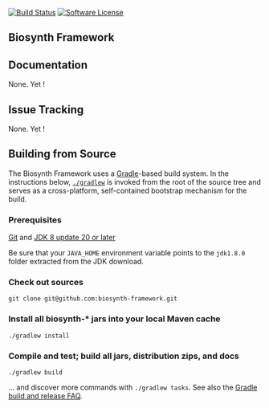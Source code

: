 [![Build Status](https://travis-ci.org/Fxe/biosynth-framework.svg?branch=master)](https://travis-ci.org/Fxe/biosynth-framework)
[![Software License](https://img.shields.io/badge/license-GPLv3-blue.svg)](LICENSE)

## Biosynth Framework

## Documentation
None. Yet !

## Issue Tracking
None. Yet !

## Building from Source
The Biosynth Framework uses a [Gradle][]-based build system. In the instructions
below, [`./gradlew`][] is invoked from the root of the source tree and serves as
a cross-platform, self-contained bootstrap mechanism for the build.

### Prerequisites

[Git][] and [JDK 8 update 20 or later][JDK8 build]

Be sure that your `JAVA_HOME` environment variable points to the `jdk1.8.0` folder
extracted from the JDK download.

### Check out sources
`git clone git@github.com:biosynth-framework.git`

### Install all biosynth-\* jars into your local Maven cache
`./gradlew install`

### Compile and test; build all jars, distribution zips, and docs
`./gradlew build`

... and discover more commands with `./gradlew tasks`. See also the [Gradle build and release FAQ][].

[Gradle]: http://gradle.org
[`./gradlew`]: http://vimeo.com/34436402
[Git]: http://help.github.com/set-up-git-redirect
[JDK8 build]: http://www.oracle.com/technetwork/java/javase/downloads
[Gradle build and release FAQ]: https://github.com/spring-projects/spring-framework/wiki/Gradle-build-and-release-FAQ